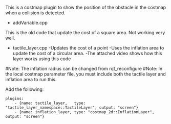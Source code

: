 
This is a costmap plugin to show the position of the obstacle in the costmap when a collision is detected.

- addVariable.cpp

This is the old code that update the cost of a square area. 
Not working very well. 

- tactile_layer.cpp
        -Updates the cost of a point
        -Uses the inflation area to update the cost of a circular area.
        -The attached video shows how this layer works using this code

#Note: The inflation radius can be changed from rqt_reconfigure
#Note: In the local costmap parameter file, you must include both the tactile layer and inflation area to run this.

Add the following:

    plugins: 
        - {name: tactile_layer,   type: "tactile_layer_namespace::TactileLayer", output: "screen"}  
        - {name: inflation_layer, type: "costmap_2d::InflationLayer", output: "screen"}   
